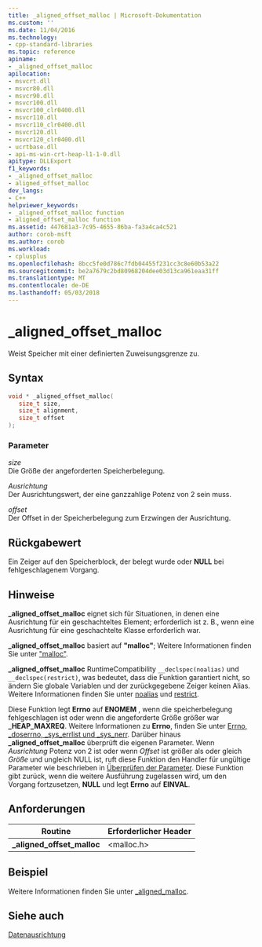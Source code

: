 ```yaml
---
title: _aligned_offset_malloc | Microsoft-Dokumentation
ms.custom: ''
ms.date: 11/04/2016
ms.technology:
- cpp-standard-libraries
ms.topic: reference
apiname:
- _aligned_offset_malloc
apilocation:
- msvcrt.dll
- msvcr80.dll
- msvcr90.dll
- msvcr100.dll
- msvcr100_clr0400.dll
- msvcr110.dll
- msvcr110_clr0400.dll
- msvcr120.dll
- msvcr120_clr0400.dll
- ucrtbase.dll
- api-ms-win-crt-heap-l1-1-0.dll
apitype: DLLExport
f1_keywords:
- _aligned_offset_malloc
- aligned_offset_malloc
dev_langs:
- C++
helpviewer_keywords:
- _aligned_offset_malloc function
- aligned_offset_malloc function
ms.assetid: 447681a3-7c95-4655-86ba-fa3a4ca4c521
author: corob-msft
ms.author: corob
ms.workload:
- cplusplus
ms.openlocfilehash: 8bcc5fe0d786c7fdb04455f231cc3c8e60b53a22
ms.sourcegitcommit: be2a7679c2bd80968204dee03d13ca961eaa31ff
ms.translationtype: MT
ms.contentlocale: de-DE
ms.lasthandoff: 05/03/2018
---
```

# <a name="alignedoffsetmalloc"></a>_aligned_offset_malloc

Weist Speicher mit einer definierten Zuweisungsgrenze zu.

## <a name="syntax"></a>Syntax

```C
void * _aligned_offset_malloc(
   size_t size,
   size_t alignment,
   size_t offset
);
```

### <a name="parameters"></a>Parameter

*size*<br/>
Die Größe der angeforderten Speicherbelegung.

*Ausrichtung*<br/>
Der Ausrichtungswert, der eine ganzzahlige Potenz von 2 sein muss.

*offset*<br/>
Der Offset in der Speicherbelegung zum Erzwingen der Ausrichtung.

## <a name="return-value"></a>Rückgabewert

Ein Zeiger auf den Speicherblock, der belegt wurde oder **NULL** bei fehlgeschlagenem Vorgang.

## <a name="remarks"></a>Hinweise

**_aligned_offset_malloc** eignet sich für Situationen, in denen eine Ausrichtung für ein geschachteltes Element; erforderlich ist z. B., wenn eine Ausrichtung für eine geschachtelte Klasse erforderlich war.

**_aligned_offset_malloc** basiert auf **"malloc"**; Weitere Informationen finden Sie unter ["malloc"](malloc.md).

**_aligned_offset_malloc** RuntimeCompatibility `__declspec(noalias)` und `__declspec(restrict)`, was bedeutet, dass die Funktion garantiert nicht, so ändern Sie globale Variablen und der zurückgegebene Zeiger keinen Alias. Weitere Informationen finden Sie unter [noalias](../../cpp/noalias.md) und [restrict](../../cpp/restrict.md).

Diese Funktion legt **Errno** auf **ENOMEM** , wenn die speicherbelegung fehlgeschlagen ist oder wenn die angeforderte Größe größer war **_HEAP_MAXREQ**. Weitere Informationen zu **Errno**, finden Sie unter [Errno, _doserrno, _sys_errlist und _sys_nerr](../../c-runtime-library/errno-doserrno-sys-errlist-and-sys-nerr.md). Darüber hinaus **_aligned_offset_malloc** überprüft die eigenen Parameter. Wenn *Ausrichtung* Potenz von 2 ist oder wenn *Offset* ist größer als oder gleich *Größe* und ungleich NULL ist, ruft diese Funktion den Handler für ungültige Parameter wie beschrieben in [ Überprüfen der Parameter](../../c-runtime-library/parameter-validation.md). Diese Funktion gibt zurück, wenn die weitere Ausführung zugelassen wird, um den Vorgang fortzusetzen, **NULL** und legt **Errno** auf **EINVAL**.

## <a name="requirements"></a>Anforderungen

|Routine|Erforderlicher Header|
|-------------|---------------------|
|**_aligned_offset_malloc**|\<malloc.h>|

## <a name="example"></a>Beispiel

Weitere Informationen finden Sie unter [_aligned_malloc](aligned-malloc.md).

## <a name="see-also"></a>Siehe auch

[Datenausrichtung](../../c-runtime-library/data-alignment.md)<br/>

